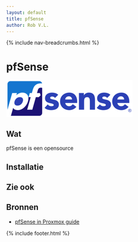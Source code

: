 ```yaml
---
layout: default
title: pfSense
author: Rob V.L.
---
```


{% include nav-breadcrumbs.html %}



# pfSense
![pfSense](../../media/logo/pfSense.png)

## Wat
pfSense is een opensource 

## Installatie 


## Zie ook

## Bronnen 
* [pfSense in Proxmox guide ](https://docs.netgate.com/pfsense/en/latest/virtualization/virtualizing-pfsense-with-proxmox.html)

{% include footer.html %}
